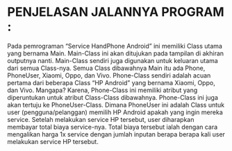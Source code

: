 # PENJELASAN JALANNYA PROGRAM :
Pada pemrograman “Service HandPhone Android” ini memiliki Class utama yang bernama Main.
Main-Class ini akan ditujukan pada tampilan di akhiran outputnya nanti. Main-Class sendiri juga digunakan untuk keluaran utama dari semua Class-nya. 
Semua Class dibawahnya Main itu ada Phone, PhoneUser, Xiaomi, Oppo, dan Vivo. 
Phone-Class sendiri adalah acuan pertama dari beberapa Class “HP Android” yang bernama Xiaomi, Oppo, dan Vivo. 
Mangapa? Karena, Phone-Class ini memiliki atribut yang diperuntukan untuk atribut Class-Class dibawahnya. Phone-Class ini juga akan tertuju ke PhoneUser-Class. 
Dimana PhoneUser ini adalah Class untuk user (pengguna/pelanggan) memilih HP Android apakah yang ingin mereka service.
Setelah melakukan service HP tersebut, user diharapkan membayar total biaya service-nya. 
Total biaya tersebut ialah dengan cara mengalikan harga 1x service dengan jumlah inputan berapa berapa kali user melakukan service HP tersebut.

